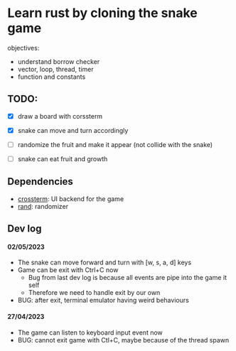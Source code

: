 # Learn rust by cloning the snake game
objectives:
- understand borrow checker
- vector, loop, thread, timer
- function and constants


## TODO:
- [x] draw a board with corssterm
- [x] snake can move and turn accordingly
- [ ] randomize the fruit and make it appear (not collide with the snake)
- [ ] snake can eat fruit and growth


## Dependencies
- [crossterm](https://docs.rs/crossterm/0.26.1/crossterm): UI backend for the game
- [rand](https://docs.rs/rand/latest/rand): randomizer

## Dev log
#### 02/05/2023
- The snake can move forward and turn with [w, s, a, d] keys
- Game can be exit with Ctrl+C now
    - Bug from last dev log is because all events are pipe into the game it self
    - Therefore we need to handle exit by our own
- BUG: after exit, terminal emulator having weird behaviours

#### 27/04/2023
- The game can listen to keyboard input event now
- BUG: cannot exit game with Ctl+C, maybe because of the thread spawn

